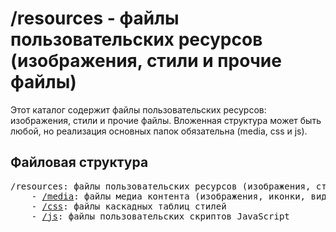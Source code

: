 # /resources - файлы пользовательских ресурсов (изображения, стили и прочие файлы)

Этот каталог содержит файлы пользовательских ресурсов: изображения, стили и прочие файлы. Вложенная структура может быть
любой, но реализация основных папок обязательна (media, css и js).

## Файловая структура

<pre>
/resources: файлы пользовательских ресурсов (изображения, стили и прочие файлы)
    - <a href="media/README.md">/media</a>: файлы медиа контента (изображения, иконки, видео и другие)
    - <a href="css/README.md">/css</a>: файлы каскадных таблиц стилей
    - <a href="js/README.md">/js</a>: файлы пользовательских скриптов JavaScript
</pre>
